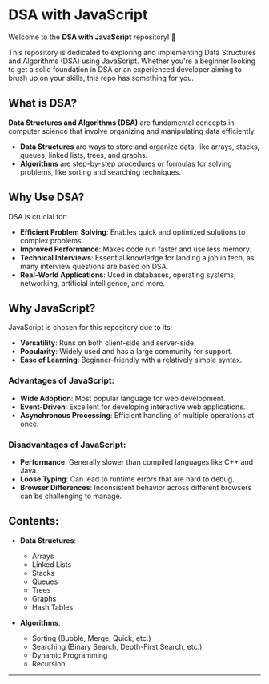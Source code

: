 
# DSA with JavaScript

Welcome to the **DSA with JavaScript** repository! 🚀

This repository is dedicated to exploring and implementing Data Structures and Algorithms (DSA) using JavaScript. Whether you're a beginner looking to get a solid foundation in DSA or an experienced developer aiming to brush up on your skills, this repo has something for you.

## What is DSA?

**Data Structures and Algorithms (DSA)** are fundamental concepts in computer science that involve organizing and manipulating data efficiently. 

- **Data Structures** are ways to store and organize data, like arrays, stacks, queues, linked lists, trees, and graphs.
- **Algorithms** are step-by-step procedures or formulas for solving problems, like sorting and searching techniques.

## Why Use DSA?

DSA is crucial for:
- **Efficient Problem Solving**: Enables quick and optimized solutions to complex problems.
- **Improved Performance**: Makes code run faster and use less memory.
- **Technical Interviews**: Essential knowledge for landing a job in tech, as many interview questions are based on DSA.
- **Real-World Applications**: Used in databases, operating systems, networking, artificial intelligence, and more.

## Why JavaScript?

JavaScript is chosen for this repository due to its:
- **Versatility**: Runs on both client-side and server-side.
- **Popularity**: Widely used and has a large community for support.
- **Ease of Learning**: Beginner-friendly with a relatively simple syntax.

### Advantages of JavaScript:

- **Wide Adoption**: Most popular language for web development.
- **Event-Driven**: Excellent for developing interactive web applications.
- **Asynchronous Processing**: Efficient handling of multiple operations at once.

### Disadvantages of JavaScript:

- **Performance**: Generally slower than compiled languages like C++ and Java.
- **Loose Typing**: Can lead to runtime errors that are hard to debug.
- **Browser Differences**: Inconsistent behavior across different browsers can be challenging to manage.

## Contents:

- **Data Structures**:
  - Arrays
  - Linked Lists
  - Stacks
  - Queues
  - Trees
  - Graphs
  - Hash Tables

- **Algorithms**:
  - Sorting (Bubble, Merge, Quick, etc.)
  - Searching (Binary Search, Depth-First Search, etc.)
  - Dynamic Programming
  - Recursion

---

